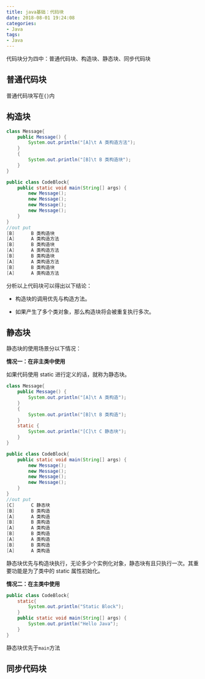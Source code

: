 ```yaml
---
title: java基础：代码块
date: 2018-08-01 19:24:08
categories:
- Java
tags:
- Java
---
```


代码块分为四中：普通代码块、构造块、静态块、同步代码块

## 普通代码块

普通代码块写在`{}`内



## 构造块

```java
class Message{
    public Message() {
        System.out.println("[A]\t A 类构造方法");
    }
    {
        System.out.println("[B]\t B 类构造块");
    }
}

public class CodeBlock{
    public static void main(String[] args) {
        new Message();
        new Message();
        new Message();
        new Message();
    }
}
//out put
[B]      B 类构造块
[A]      A 类构造方法
[B]      B 类构造块
[A]      A 类构造方法
[B]      B 类构造块
[A]      A 类构造方法
[B]      B 类构造块
[A]      A 类构造方法
```

分析以上代码块可以得出以下结论：

- 构造块的调用优先与构造方法。

- 如果产生了多个类对象，那么构造块将会被重复执行多次。



## 静态块

静态块的使用场景分以下情况：

**情况一：在非主类中使用**

如果代码使用 static 进行定义的话，就称为静态块。

```java
class Message{
    public Message() {
        System.out.println("[A]\t A 类构造");
    }
    {
        System.out.println("[B]\t B 类构造");
    }
    static {
        System.out.println("[C]\t C 静态块");
    }
}

public class CodeBlock{
    public static void main(String[] args) {
        new Message();
        new Message();
        new Message();
        new Message();
    }
}
//out put
[C]      C 静态块
[B]      B 类构造
[A]      A 类构造
[B]      B 类构造
[A]      A 类构造
[B]      B 类构造
[A]      A 类构造
[B]      B 类构造
[A]      A 类构造
```

静态块优先与构造块执行，无论多少个实例化对象，静态块有且只执行一次。其重要功能是为了类中的 static 属性初始化。

**情况二：在主类中使用**

```java
public class CodeBlock{
    static{
        System.out.println("Static Block");
    }
    public static void main(String[] args) {
        System.out.println("Hello Java");
    }
}
```

静态块优先于`main`方法

## 同步代码块




